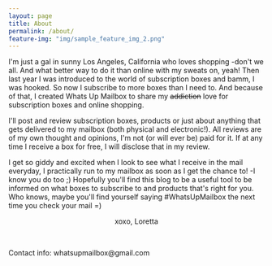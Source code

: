 ```yaml
---
layout: page
title: About
permalink: /about/
feature-img: "img/sample_feature_img_2.png"
---
```


I'm just a gal in sunny Los Angeles, California who loves shopping -don't we all. And what better way to do it than online with my sweats on, yeah! Then last year I was introduced to the world of subscription boxes and bamm, I was hooked. So now I subscribe to more boxes than I need to. And because of that, I created Whats Up Mailbox to share my <strike>addiction</strike> love for subscription boxes and online shopping. 

I'll post and review subscription boxes, products or just about anything that gets delivered to my mailbox (both physical and electronic!). All reviews are of my own thought and opinions, I'm not (or will ever be) paid for it. If at any time I receive a box for free, I will disclose that in my review.

I get so giddy and excited when I look to see what I receive in the mail everyday, I practically run to my mailbox as soon as I get the chance to! -I know you do too ;) Hopefully you'll find this blog to be a useful tool to be informed on what boxes to subscribe to and products that's right for you. Who knows, maybe you'll find yourself saying #WhatsUpMailbox the next time you check your mail =)

<p align="center">xoxo, Loretta</p>

<br>
<p>Contact info: whatsupmailbox@gmail.com</p>
